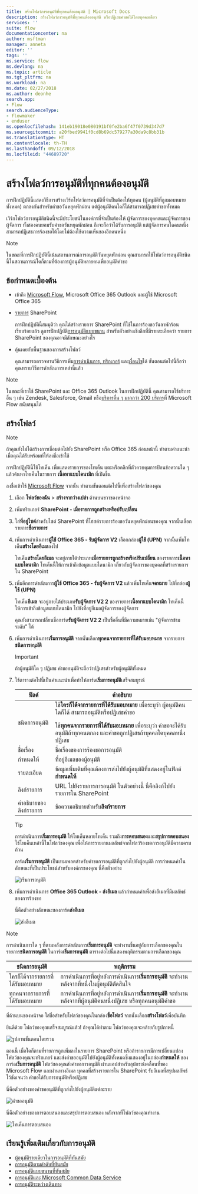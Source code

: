 ```yaml
---
title: สร้างโฟลว์การอนุมัติที่ทุกคนต้องอนุมัติ | Microsoft Docs
description: สร้างโฟลว์การอนุมัติที่ทุกคนต้องอนุมัติ หรือปฏิเสธคำขอได้โดยบุคคลเดียว
services: ''
suite: flow
documentationcenter: na
author: msftman
manager: anneta
editor: ''
tags: ''
ms.service: flow
ms.devlang: na
ms.topic: article
ms.tgt_pltfrm: na
ms.workload: na
ms.date: 02/27/2018
ms.author: deonhe
search.app:
- Flow
search.audienceType:
- flowmaker
- enduser
ms.openlocfilehash: 141eb19018e080191bf0fe2ba6f47f0739d347d7
ms.sourcegitcommit: a20fbed9941f0cd8b69dc579277a30da9c8bb31b
ms.translationtype: HT
ms.contentlocale: th-TH
ms.lasthandoff: 09/12/2018
ms.locfileid: "44689720"
---
```

# <a name="create-an-approval-flow-that-requires-everyone-to-approve"></a>สร้างโฟลว์การอนุมัติที่ทุกคนต้องอนุมัติ

การฝึกปฏิบัตินี้แสดงวิธีการสร้างเวิร์กโฟลว์การอนุมัติที่จำเป็นต้องให้ทุกคน (ผู้อนุมัติที่ถูกมอบหมายทั้งหมด) ตกลงกันสำหรับคำขอวันหยุดพักผ่อน แต่ผู้อนุมัติคนใดก็ได้สามารถปฏิเสธคำขอทั้งหมด

เวิร์กโฟลว์การอนุมัติชนิดนี้จะมีประโยชน์ในองค์กรที่จำเป็นต้องให้ ผู้จัดการของบุคคลและผู้จัดการของผู้จัดการ ทั้งสองคนยอมรับคำขอวันหยุดพักผ่อน ถึงจะถือว่าได้รับการอนุมัติ แต่ผู้จัดการคนใดคนหนึ่งสามารถปฏิเสธการร้องขอได้โดยไม่ต้องใช้ความเห็นของอีกคนหนึ่ง

> [!NOTE]
> ในขณะที่การฝึกปฏิบัตินี้เน้นสถานการณ์การอนุมัติวันหยุดพักผ่อน คุณสามารถใช้โฟลว์การอนุมัติชนิดนี้ในสถานการณ์ใดก็ตามที่ต้องการผู้อนุมัติหลายคนเพื่ออนุมัติคำขอ
>
>

## <a name="prerequisites"></a>ข้อกำหนดเบื้องต้น

* เข้าถึง [Microsoft Flow](https://flow.microsoft.com), Microsoft Office 365 Outlook และผู้ใช้ Microsoft Office 365
* [รายการ](https://support.office.com/article/SharePoint-lists-I-An-introduction-f11cd5fe-bc87-4f9e-9bfe-bbd87a22a194) SharePoint

    การฝึกปฏิบัตินี้สมมุติว่า คุณได้สร้างรายการ SharePoint ที่ใช้ในการร้องขอวันลาพักร้อนเรียบร้อยแล้ว ดูการฝึกปฏิบัติ[การอนุมัติแบบขนาน](parallel-modern-approvals.md) สำหรับตัวอย่างเชิงลึกที่มีรายละเอียดว่า รายการ SharePoint ของคุณอาจมีลักษณะอย่างไร
* คุ้นเคยกับพื้นฐานของการสร้างโฟลว์

    คุณสามารถตรวจทานวิธีการเพิ่ม[การดำเนินการ, ทริกเกอร์](multi-step-logic-flow.md#add-another-action) และ[เงื่อนไข](add-condition.md)ได้ ขั้นตอนต่อไปนี้ถือว่า คุณทราบวิธีการดำเนินการเหล่านี้แล้ว

> [!NOTE]
> ในขณะที่เราใช้ SharePoint และ Office 365 Outlook ในการฝึกปฏิบัตินี้ คุณสามารถใช้บริการอื่น ๆ เช่น Zendesk, Salesforce, Gmail หรือ[บริการอื่น ๆ มากกว่า 200 บริการ](https://flow.microsoft.com/connectors/)ที่ Microsoft Flow สนับสนุนได้
>
>

## <a name="create-the-flow"></a>สร้างโฟลว์

> [!NOTE]
> ถ้าคุณยังไม่ได้สร้างการเชื่อมต่อไปยัง SharePoint หรือ Office 365 ก่อนหน้านี้ ทำตามคำแนะนำเมื่อคุณได้รับพร้อมท์ให้ลงชื่อเข้าใช้
>
>

การฝึกปฏิบัตินี้ใช้โทเค็น เพื่อแสดงรายการของโทเค็น แตะหรือคลิกที่ตัวควบคุมการป้อนข้อความใด ๆ แล้วค้นหาโทเค็นในรายการ **เนื้อหาแบบไดนามิก** ที่เปิดขึ้น

ลงชื่อเข้าใช้ [Microsoft Flow](https://flow.microsoft.com) จากนั้น ทำตามขั้นตอนต่อไปนี้เพื่อสร้างโฟลว์ของคุณ

1. เลือก **โฟลว์ของฉัน** > **สร้างจากว่างเปล่า** ด้านบนขวาของหน้าจอ
1. เพิ่มทริกเกอร์ **SharePoint - เมื่อรายการถูกสร้างหรือปรับเปลี่ยน**
1. ใส่**ที่อยู่ไซต์**สำหรับไซต์ SharePoint ที่โฮสต์รายการร้องขอวันหยุดพักผ่อนของคุณ จากนั้นเลือกรายการ**ชื่อรายการ**
1. เพิ่มการดำเนินการ**ผู้ใช้ Office 365 - รับผู้จัดการ V2** เลือกกล่อง**ผู้ใช้ (UPN)** จากนั้นเพิ่มโทเค็น**สร้างโดยอีเมล**ลงไป

    โทเค็น**สร้างโดยอีเมล** จะอยู่ภายใต้ประเภท**เมื่อรายการถูกสร้างหรือปรับเปลี่ยน** ของรายการ**เนื้อหาแบบไดนามิก** โทเค็นนี้ให้การเข้าถึงข้อมูลแบบไดนามิก เกี่ยวกับผู้จัดการของบุคคลที่สร้างรายการใน SharePoint

1. เพิ่มอีกการดำเนินการ**ผู้ใช้ Office 365 - รับผู้จัดการ V2** แล้วเพิ่มโทเค็น**จดหมาย** ไปที่กล่อง**ผู้ใช้ (UPN)**

    โทเค็น**อีเมล** จะอยู่ภายใต้ประเภท**รับผู้จัดการ V2 2** ของรายการ**เนื้อหาแบบไดนามิก** โทเค็นนี้ให้การเข้าถึงข้อมูลแบบไดนามิก ไปยังที่อยู่อีเมลผู้จัดการของผู้จัดการ

    คุณยังสามารถเปลี่ยนชื่อการ์ด**รับผู้จัดการ V2 2** เป็นชื่ออื่นที่มีความหมายเช่น "ผู้จัดการข้ามระดับ" ได้
1. เพิ่มการดำเนินการ**เริ่มการอนุมัติ** จากนั้นเลือก**ทุกคนจากรายการที่ได้รับมอบหมาย** จากรายการ**ชนิดการอนุมัติ**

   > [!IMPORTANT]
   > ถ้าผู้อนุมัติใด ๆ ปฏิเสธ คำขออนุมัติจะถือว่าปฏิเสธสำหรับผู้อนุมัติทั้งหมด
   >
   >
1. ใช้ตารางต่อไปนี้เป็นคำแนะนำเพื่อทำให้การ์ด**เริ่มการอนุมัติ**เสร็จสมบูรณ์

   | ฟิลด์ | คำอธิบาย |
   | --- | --- |
   |  ชนิดการอนุมัติ |ใช้**ใครก็ได้จากรายการที่ได้รับมอบหมาย** เพื่อระบุว่า ผู้อนุมัติคนใดก็ได้ สามารถอนุมัติหรือปฏิเสธคำขอ </p>ใช้**ทุกคนจากรายการที่ได้รับมอบหมาย** เพื่อระบุว่า คำขอจะได้รับอนุมัติถ้าทุกคนตกลง และคำขอถูกปฏิเสธถ้าบุคคลใดบุคคลหนึ่งปฏิเสธ |
   |  ชื่อเรื่อง |ชื่อเรื่องของการร้องขอการอนุมัติ |
   |  กำหนดให้ |ที่อยู่อีเมลของผู้อนุมัติ |
   |  รายละเอียด |ข้อมูลเพิ่มเติมที่คุณต้องการส่งไปยังผู้อนุมัติที่แสดงอยู่ในฟิลด์**กำหนดให้** |
   |  ลิงก์รายการ |URL ไปยังรายการการอนุมัติ ในตัวอย่างนี้ นี่คือลิงก์ไปยังรายการใน SharePoint |
   |  คำอธิบายของลิงก์รายการ |ข้อความอธิบายสำหรับ**ลิงก์รายการ** |

   > [!TIP]
   > การดำเนินการ**เริ่มการอนุมัติ** ให้โทเค็นหลายโทเค็น รวมถึง**การตอบสนอง**และ**สรุปการตอบสนอง** ใช้โทเค็นเหล่านี้ในโฟลว์ของคุณ เพื่อให้การรายงานผลลัพธ์จากโฟลว์ร้องขอการอนุมัติมีความครบถ้วน
   >
   >

    การ์ด**เริ่มการอนุมัติ** เป็นเทมเพลตสำหรับคำขอการอนุมัติที่ถูกส่งไปยังผู้อนุมัติ การกำหนดค่าในลักษณะที่เป็นประโยชน์สำหรับองค์กรของคุณ นี่คือตัวอย่าง

    ![เริ่มการอนุมัติ](media/all-assigned-must-approve/start-an-approval-card.png)

1. เพิ่มการดำเนินการ **Office 365 Outlook - ส่งอีเมล** แล้วกำหนดค่าเพื่อส่งอีเมลที่มีผลลัพธ์ของการร้องขอ

    นี่คือตัวอย่างลักษณะของการ์ด**ส่งอีเมล**

    ![ส่งอีเมล](media/all-assigned-must-approve/send-an-email-card.png)

> [!NOTE]
> การดำเนินการใด ๆ ที่ตามหลังการดำเนินการ**เริ่มการอนุมัติ** จะทำงานขึ้นอยู่กับการเลือกของคุณในรายการ**ชนิดการอนุมัติ** ในการ์ด**เริ่มการอนุมัติ** ตารางต่อไปนี้แสดงพฤติกรรมตามการเลือกของคุณ
>
>

| ชนิดการอนุมัติ | พฤติกรรม |
| --- | --- |
| ใครก็ได้จากรายการที่ได้รับมอบหมาย |การดำเนินการที่อยู่หลังการดำเนินการ**เริ่มการอนุมัติ** จะทำงานหลังจากที่หนึ่งในผู้อนุมัติตัดสินใจ |
| ทุกคนจากรายการที่ได้รับมอบหมาย |การดำเนินการที่อยู่หลังการดำเนินการ**เริ่มการอนุมัติ** จะทำงานหลังจากที่ผู้อนุมัติคนหนึ่งปฏิเสธ หรือทุกคนอนุมัติคำขอ |

ที่ด้านบนของหน้าจอ ใส่ชื่อสำหรับโฟลว์ของคุณในกล่อง**ชื่อโฟลว์** จากนั้นเลือก**สร้างโฟลว์**เพื่อบันทึก

ยินดีด้วย โฟลว์ของคุณเสร็จสมบูรณ์แล้ว! ถ้าคุณได้ทำตาม โฟลว์ของคุณจะคล้ายกับรูปภาพนี้

![รูปภาพขั้นตอนโดยรวม](media/all-assigned-must-approve/overall-flow.png)

ตอนนี้ เมื่อใดก็ตามที่รายการถูกเพิ่มลงในรายการ SharePoint หรือถ้ารายการมีการเปลี่ยนแปลง โฟลว์ของคุณจะทริกเกอร์ และส่งคำขออนุมัติไปยังผู้อนุมัติทั้งหมดซึ่งแสดงอยู่ในกล่อง**กำหนดให้** ของการ์ด**เริ่มการอนุมัติ** โฟลว์ของคุณส่งคำขอการอนุมัติ ผ่านแอปสำหรับอุปกรณ์เคลื่อนที่ของ Microsoft Flow และผ่านทางอีเมล บุคคลที่สร้างรายการใน SharePoint รับอีเมลที่สรุปผลลัพธ์ไว้ชัดเจนว่า คำขอได้รับการอนุมัติหรือปฏิเสธ

นี่คือตัวอย่างของคำขออนุมัติที่ถูกส่งไปยังผู้อนุมัติแต่ละราย

![คำขออนุมัติ](media/all-assigned-must-approve/approval-request.png)

นี่คือตัวอย่างของการตอบสนองและสรุปการตอบสนอง หลังจากที่โฟลว์ของคุณทำงาน

![โทเค็นการตอบสนอง](media/all-assigned-must-approve/response-output.png)

## <a name="learn-more-about-approvals"></a>เรียนรู้เพิ่มเติมเกี่ยวกับการอนุมัติ

* [ผู้อนุมัติรายเดียวในการอนุมัติที่ทันสมัย](modern-approvals.md)
* [การอนุมัติตามลำดับที่ทันสมัย](sequential-modern-approvals.md)
* [การอนุมัติแบบขนานที่ทันสมัย](parallel-modern-approvals.md)
* [การอนุมัติและ Microsoft Common Data Service](common-data-model-approve.md)
* [การอนุมัติระหว่างเดินทาง](mobile-approvals.md)
